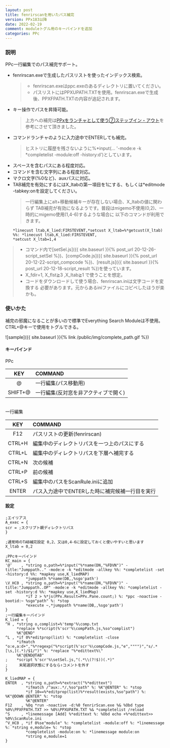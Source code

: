 ```yaml
---
layout: post
title: fenrirscanを用いたパス補完
version: PPx183以降
date: 2022-02-19
comment: moduleトグル用のキーバインドを追加
categories: PPc
---
```

### 説明
PPc一行編集でのパス補完サポート。
- fenrirscan.exeで生成したパスリストを使ったインデックス検索。
  > - fenrirscan.exeはppc.exeのあるディレクトリに置いてください。
  > - パスリストにはPPXUPATH.TXTを使用。fenrirscan.exeで生成後、PPXFPATH.TXTの内容が追記されます。
- キー操作でパスを昇降可能。
  > 上方への補完は[PPxをランチャとして使う⑦ステップイン・アウト](http://hoehoetukasa.blogspot.com/2018/11/ppx_7.html)を参考にさせて頂きました。
- コマンドランチャのように入力途中でENTERしても補完。
  > ヒストリに履歴を残さないように%\*input(... '-mode:e -k \*completelist -module:off -history:d')としています。
- スペースを含むパスにある程度対応。
- コマンドを含む文字列にある程度対応。
- マクロ文字(%0など)、auxパスに対応。
- TAB補完を有効にするにはX\_ltabの第一項目を1にする、もしくは\*editmode -tabkey:onを設定してください。<BR>
  > 一行編集上にalt+移動候補キーが存在しない場合、X\_ltabの値に関わらず
  TAB補完が有効になるようです。普段はmigemo不使用(0,2)、一時的にmigemo使用(1,4-6)するような場合に
  以下のコマンドが利用できます。<BR>
   ```
   *linecust ltab,K_lied:FIRSTEVENT,*setcust X_ltab=%*getcust(X_ltab) %%: *linecust ltab,K_lied:FIRSTEVENT,
   *setcust X_ltab=1,4
   ```

> - コマンド内で[setSel.js]({{ site.baseurl }}{% post_url 20-12-26-script_setSel %})、[compCode.js]({{ site.baseurl }}{% post_url 20-12-22-script_compcode %})、[result.js]({{ site.baseurl }}{% post_url 20-12-18-script_result %})を使っています。
> - X\_fdir=1, X\_flst≧3 ,X\_ltab≧1 で使うことを想定。
> - コードをダウンロードして使う場合、fenrirscan.iniは文字コードを変換する
  必要があります。元からあるiniファイルにコピペしたほうが楽かも。

### 使いかた
補完の邪魔になることが多いので標準でEverything Search Moduleは不使用。
CTRL+@キーで使用をトグルできる。  

![sample]({{ site.baseurl }}{% link /public/img/complete_path.gif %})

#### キーバインド
PPc

| KEY | COMMAND |
|:-:|:-|
| @ | 一行編集(パス移動用) |
| SHIFT+@ | 一行編集(反対窓を非アクティブで開く) |

<BR>
一行編集

| KEY | COMMAND |
|:-:|:-|
| F12 | パスリストの更新(fenrirscan) |
| CTRL+H | 編集中のディレクトリパスを一つ上のパスにする |
| CTRL+L | 編集中のディレクトリパスを下層へ補完する |
| CTRL+N | 次の候補 |
| CTRL+P | 前の候補 |
| CTRL+S | 編集中のパスをScanRule.iniに追加 |
| ENTER | パス入力途中でENTERした時に補完候補一行目を実行 |


#### 設定

```text
;エイリアス
A_exec = {
scr = ;スクリプト親ディレクトリパス
}

;通常時のTAB補完設定 0,2、又は0,4-6に設定しておくと使いやすいと思います
X_ltab = 0,2

;PPcキーバインド
KC_main = {
'@'    , *string o,path=%*input("%*name(DN,"%FDVN")" -title:"Jumppath.." -mode:e -k *editmode -allkey %%: *completelist -set -history:d %%: *mapkey use,K_liedMAP)
         *jumppath %*name(DB,,%sgo'path')
\V_HC0 , *string o,path=%*input("%*name(DN,"%FDVN")" -title:"Jumppath..OP" -mode:e -k *editmode -allkey %%: *completelist -set -history:d %%: *mapkey use,K_liedMap)
         *if 2 > %*js(PPx.Result=PPx.Pane.count;) %: *ppc -noactive -bootid:~ %sgo"path" %: *stop
         *execute ~,*jumppath %*name(DB,,%sgo'path')
}
;一行編集キーバインド
K_lied = {
^H , *string o,complist=%'temp'%\comp.txt
     *replace %*script(%'scr'%\compPath.js,%so"complist")
     %K"@END"
^L , *if 0%*editprop(list) %: *completelist -close
     *ifmatch "o:e,a:d+","%*regexp("%*script(%'scr'%\compCode.js,"e","""")","s/.*[\s,](.*)/$1/")" %: *replace "%*edittext%\"
     %K"@END@TAB"
;    *script %'scr'%\setSel.js,"(.*\\(?!$))(.*)"
;     末尾選択状態にするなら↑コメントを外す
}

K_liedMAP = {
ENTER  , *string o,path=%*extract("%*edittext")
         *ifmatch /^aux:.*/,%so"path" %: %K"@ENTER" %: *stop
         *if 10==%*editprop(list)%*result(exists,%so"path") %: %K"@DOWN @ENTER" %: *stop
         %K"@ENTER"
F12    , %Oq *run -noactive -d:%0 fenrirScan.exe %& %Obd type %0%\PPXFPATH.TXT >> %0%\PPXUPATH.TXT %& *completelist /reload
^S     , *linemessage [Add] %*edittext %: %Obd echo +%*edittext>> %0%\ScanRule.ini
^V_HC0 , *if 0%se"module" %: *completelist -module:off %: *linemessage %: *string e,module= %: *stop
         *completelist -module:on %: *linemessage module:on
         *string e,module=1
}
```
  
<BR>
<script src="https://gist.github.com/tar80/bb366d370a8a25ee903b3163d42a82f1.js"></script>
